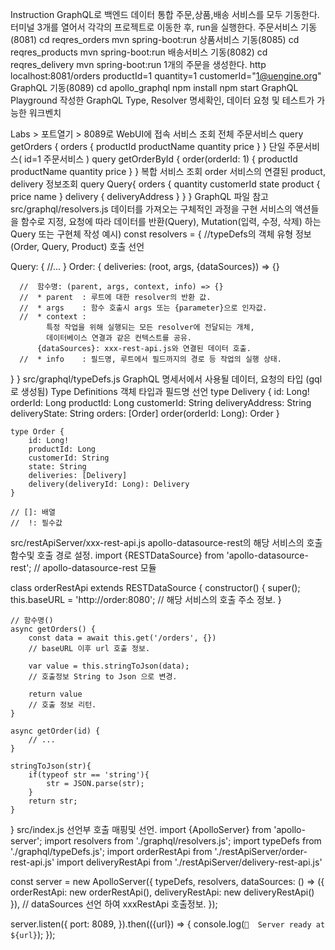 Instruction
GraphQL로 백엔드 데이터 통합
주문,상품,배송 서비스를 모두 기동한다.
터미널 3개를 열어서 각각의 프로젝트로 이동한 후, run을 실행한다.
주문서비스 기동(8081)
cd reqres_orders
mvn spring-boot:run
상품서비스 기동(8085)
cd reqres_products
mvn spring-boot:run
배송서비스 기동(8082)
cd reqres_delivery
mvn spring-boot:run
1개의 주문을 생성한다.
http localhost:8081/orders productId=1 quantity=1 customerId="1@uengine.org"
GraphQL 기동(8089)
cd apollo_graphql
npm install
npm start
GraphQL Playground
작성한 GraphQL Type, Resolver 명세확인, 데이터 요청 및 테스트가 가능한 워크벤치

Labs > 포트열기 > 8089로 WebUI에 접속
서비스 조회
전체 주문서비스
query getOrders {
  orders {
    productId
    productName
    quantity
    price
  }
}
단일 주문서비스( id=1 주문서비스 )
query getOrderById {
  order(orderId: 1) {
    productId
    productName
    quantity
    price
  }
}
복합 서비스 조회
order 서비스의 연결된 product, delivery 정보조회
query Query{
  orders {
    quantity
    customerId
    state
    product {
      price
      name
    }
    delivery {
      deliveryAddress
    }
  }
}
GraphQL 파일 참고
src/graphql/resolvers.js
데이터를 가져오는 구체적인 과정을 구현
서비스의 액션들을 함수로 지정, 요청에 따라 데이터를 반환(Query), Mutation(입력, 수정, 삭제) 하는 Query 또는 구현체 작성
예시)
const resolvers = {
  //typeDefs의 객체 유형 정보(Order, Query, Product) 호출 선언
  
  Query: {
     //...
  } 
  Order: {
      deliveries: (root, args, {dataSources}) => {}

      //  함수명: (parent, args, context, info) => {}
      //  * parent  : 루트에 대한 resolver의 반환 값.
      //  * args    : 함수 호출시 args 또는 {parameter}으로 인자값.
      //  * context : 
            특정 작업을 위해 실행되는 모든 resolver에 전달되는 개체,
            데이터베이스 연결과 같은 컨텍스트를 공유.
          {dataSources}: xxx-rest-api.js와 연결된 데이터 호출.
      //  * info    : 필드명, 루트에서 필드까지의 경로 등 작업의 실행 상태.
  }
}
src/graphql/typeDefs.js
GraphQL 명세서에서 사용될 데이터, 요청의 타입 (gql로 생성됨)
Type Definitions
객체 타입과 필드명 선언
type Delivery {
        id: Long!
        orderId: Long 
        productId: Long 
        customerId: String 
        deliveryAddress: String 
        deliveryState: String 
        orders: [Order]
        order(orderId: Long): Order
    }
  
    type Order {
        id: Long! 
        productId: Long
        customerId: String
        state: String
        deliveries: [Delivery]
        delivery(deliveryId: Long): Delivery
    }

    // []: 배열
    //  !: 필수값
src/restApiServer/xxx-rest-api.js
apollo-datasource-rest의 해당 서비스의 호출 함수및 호출 경로 설정.
import {RESTDataSource} from 'apollo-datasource-rest';
// apollo-datasource-rest 모듈

class orderRestApi extends RESTDataSource {
    constructor() {
        super();
        this.baseURL = 'http://order:8080';
        // 해당 서비스의 호출 주소 정보.
    }

    // 함수명() 
    async getOrders() {
        const data = await this.get('/orders', {})
        // baseURL 이후 url 호출 정보.

        var value = this.stringToJson(data);
        // 호출정보 String to Json 으로 변경. 
        
        return value
        // 호출 정보 리턴.
    }

    async getOrder(id) {
        // ...
    }

    stringToJson(str){
        if(typeof str == 'string'){
            str = JSON.parse(str);
        }
        return str;
    }
}
src/index.js
선언부 호출 매핑및 선언.
import {ApolloServer} from 'apollo-server';
import resolvers from './graphql/resolvers.js';
import typeDefs from './graphql/typeDefs.js';
import orderRestApi from './restApiServer/order-rest-api.js'
import deliveryRestApi from './restApiServer/delivery-rest-api.js'

const server = new ApolloServer({
    typeDefs,
    resolvers,
    dataSources: () => ({
        orderRestApi: new orderRestApi(),
        deliveryRestApi: new deliveryRestApi()
    }),
    // dataSources 선언 하여 xxxRestApi 호출정보.
});

server.listen({
    port: 8089,
}).then(({url}) => {
    console.log(`🚀  Server ready at ${url}`);
});

